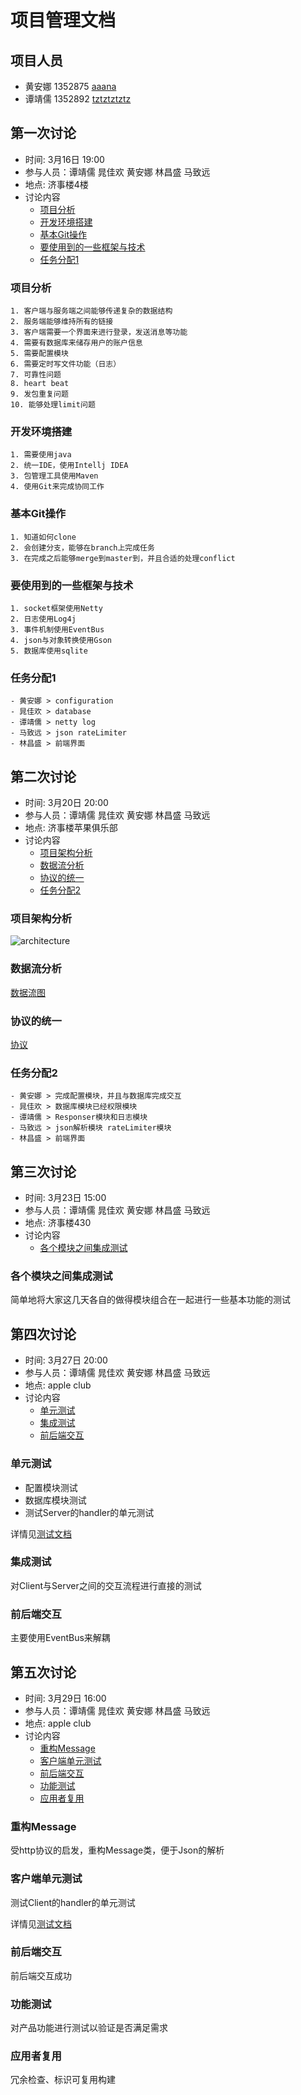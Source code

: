 # 项目管理文档
## 项目人员

- 黄安娜 1352875 [aaana](https://github.com/aaana)
- 谭靖儒 1352892 [tztztztztz](https://github.com/tztztztztz)

## 第一次讨论
- 时间: 3月16日 19:00
- 参与人员：谭靖儒 晁佳欢 黄安娜 林昌盛 马致远
- 地点: 济事楼4楼
- 讨论内容
	- [项目分析](#项目分析)
	- [开发环境搭建](#开发环境搭建)
	- [基本Git操作](#基本Git操作)
	- [要使用到的一些框架与技术](#要使用到的一些框架与技术)
	- [任务分配1](#任务分配1)
	
### 项目分析
    1. 客户端与服务端之间能够传递复杂的数据结构
    2. 服务端能够维持所有的链接
    3. 客户端需要一个界面来进行登录，发送消息等功能
    4. 需要有数据库来储存用户的账户信息
    5. 需要配置模块
    6. 需要定时写文件功能（日志）
    7. 可靠性问题
    8. heart beat
    9. 发包重复问题
    10. 能够处理limit问题

### 开发环境搭建
	1. 需要使用java
	2. 统一IDE，使用Intellj IDEA
	3. 包管理工具使用Maven
	4. 使用Git来完成协同工作

### 基本Git操作
	1. 知道如何clone
	2. 会创建分支，能够在branch上完成任务
	3. 在完成之后能够merge到master到，并且合适的处理conflict

### 要使用到的一些框架与技术
	1. socket框架使用Netty
	2. 日志使用Log4j
	3. 事件机制使用EventBus
	4. json与对象转换使用Gson
	5. 数据库使用sqlite

### 任务分配1
	- 黄安娜 > configuration
	- 晁佳欢 > database
	- 谭靖儒 > netty log
	- 马致远 > json rateLimiter
	- 林昌盛 > 前端界面

## 第二次讨论

- 时间: 3月20日 20:00
- 参与人员：谭靖儒 晁佳欢 黄安娜 林昌盛 马致远
- 地点: 济事楼苹果俱乐部
- 讨论内容
	- [项目架构分析](#项目架构分析)
	- [数据流分析](#数据流分析)
	- [协议的统一](#协议的统一)
	- [任务分配2](#任务分配2)
	
### 项目架构分析
![architecture](https://raw.githubusercontent.com/tztztztztz/bookish-meme/master/doc/architecture.png)
### 数据流分析
[数据流图](#ddd)
### 协议的统一
[协议](#ddd)
### 任务分配2
	- 黄安娜 > 完成配置模块，并且与数据库完成交互
	- 晁佳欢 > 数据库模块已经权限模块
	- 谭靖儒 > Responser模块和日志模块
	- 马致远 > json解析模块 rateLimiter模块
	- 林昌盛 > 前端界面

## 第三次讨论
- 时间: 3月23日 15:00
- 参与人员：谭靖儒 晁佳欢 黄安娜 林昌盛 马致远
- 地点: 济事楼430
- 讨论内容
	- [各个模块之间集成测试](#各个模块之间集成测试)

### 各个模块之间集成测试

简单地将大家这几天各自的做得模块组合在一起进行一些基本功能的测试

## 第四次讨论
- 时间: 3月27日 20:00
- 参与人员：谭靖儒 晁佳欢 黄安娜 林昌盛 马致远
- 地点: apple club
- 讨论内容
	- [单元测试](#单元测试)
	- [集成测试](#集成测试)
	- [前后端交互](#前后端交互)

### 单元测试
- 配置模块测试
- 数据库模块测试
- 测试Server的handler的单元测试

详情见[测试文档](https://github.com/tztztztztz/bookish-meme/tree/master/doc/test)

### 集成测试
对Client与Server之间的交互流程进行直接的测试

### 前后端交互

主要使用EventBus来解耦

## 第五次讨论
- 时间: 3月29日 16:00
- 参与人员：谭靖儒 晁佳欢 黄安娜 林昌盛 马致远
- 地点: apple club
- 讨论内容
	- [重构Message](#重构Message)
	- [客户端单元测试](#客户端单元测试)
	- [前后端交互](#前后端交互)
	- [功能测试](#功能测试)
	- [应用者复用](#应用者复用)

### 重构Message
受http协议的启发，重构Message类，便于Json的解析

### 客户端单元测试
测试Client的handler的单元测试

详情见[测试文档](https://github.com/tztztztztz/bookish-meme/tree/master/doc/test)

### 前后端交互
前后端交互成功

### 功能测试 
对产品功能进行测试以验证是否满足需求

### 应用者复用
冗余检查、标识可复用构建


